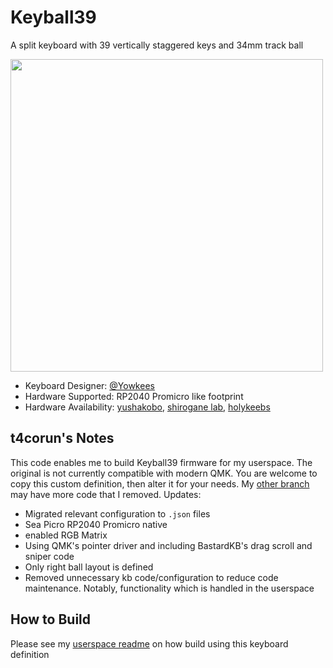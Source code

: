 # Keyball39

A split keyboard with 39 vertically staggered keys and 34mm track ball

<img src="https://raw.githubusercontent.com/Yowkees/keyball/refs/heads/main/keyball39/doc/rev1/images/kb39_001.jpg" height="500">

* Keyboard Designer: [@Yowkees](https://github.com/Yowkees/keyball)  
* Hardware Supported: RP2040 Promicro like footprint
* Hardware Availability: [yushakobo](https://shop.yushakobo.jp/products/5357), [shirogane lab](https://shirogane-lab.net/items/64b8f8693ee3fd0045280190), [holykeebs](https://holykeebs.com/products/keyball39)

## t4corun's Notes

This code enables me to build Keyball39 firmware for my userspace. The original is not currently compatible with modern QMK. You are welcome to copy this custom definition, then alter it for your needs. My [other branch](https://github.com/t4corun/qmk_userspace/tree/mouse_usability/keyboards/keyball/keyball39) may have more code that I removed. Updates:

* Migrated relevant configuration to `.json` files
* Sea Picro RP2040 Promicro native
* enabled RGB Matrix
* Using QMK's pointer driver and including BastardKB's drag scroll and sniper code
* Only right ball layout is defined
* Removed unnecessary kb code/configuration to reduce code maintenance. Notably, functionality which is handled in the userspace

## How to Build

Please see my [userspace readme](../../../README.md) on how build using this keyboard definition
